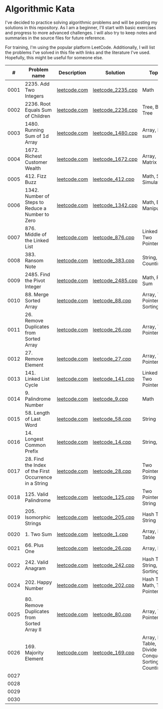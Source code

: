 # Algorithmic Kata
I've decided to practice solving algorithmic problems and will be posting my solutions in this repository. As I am a beginner, I'll start with basic exercises and progress to more advanced challenges. I will also try to keep notes and summaries in the source files for future reference.

For training, I'm using the popular platform LeetCode. Additionally, I will list the problems I've solved in this file with links and the literature I've used. Hopefully, this might be useful for someone else.

|   #   |    Problem name    |    Description    |    Solution    |     Topics     |
|-------|--------------------|-------------------|----------------|----------------|
|  0001 | 2235. Add Two Integers | [leetcode.com](https://leetcode.com/problems/add-two-integers/)  | [leetcode_2235.cpp](https://github.com/cppikigai/algorithms_kata/blob/main/solutions/leetcode_2235.cpp)| Math |
|  0002 | 2236. Root Equals Sum of Children | [leetcode.com](https://leetcode.com/problems/root-equals-sum-of-children/)  | [leetcode_2236.cpp](https://github.com/cppikigai/algorithms_kata/blob/main/solutions/leetcode_2236.cpp)| Tree, Binary Tree |
|  0003 | 1480. Running Sum of 1d Array | [leetcode.com](https://leetcode.com/problems/running-sum-of-1d-array/)  | [leetcode_1480.cpp](https://github.com/cppikigai/algorithms_kata/blob/main/solutions/leetcode_1480.cpp) | Array, Prefix sum |
|  0004 | 1672. Richest Customer Wealth | [leetcode.com](https://leetcode.com/problems/richest-customer-wealth/) | [leetcode_1672.cpp](https://github.com/cppikigai/algorithms_kata/blob/main/solutions/leetcode_1672.cpp) | Array, Matrix |
|  0005 | 412. Fizz Buzz | [leetcode.com](https://leetcode.com/problems/fizz-buzz/description/) | [leetcode_412.cpp](https://github.com/cppikigai/algorithms_kata/blob/main/solutions/leetcode_412.cpp) | Math, String, Simulation |
|  0006 | 1342. Number of Steps to Reduce a Number to Zero | [leetcode.com](https://leetcode.com/problems/number-of-steps-to-reduce-a-number-to-zero/) | [leetcode_1342.cpp](https://github.com/cppikigai/algorithms_kata/blob/main/solutions/leetcode_1342.cpp) | Math, Bit Manipulation |
|  0007 | 876. Middle of the Linked List | [leetcode.com](https://leetcode.com/problems/middle-of-the-linked-list/) | [leetcode_876.cpp](https://github.com/cppikigai/algorithms_kata/blob/main/solutions/leetcode_876.cpp) | Linked List, Two Pointers |
|  0008 | 383. Ransom Note | [leetcode.com](https://leetcode.com/problems/ransom-note/) | [leetcode_383.cpp](https://github.com/cppikigai/algorithms_kata/blob/main/solutions/leetcode_383.cpp) | String, Counting |
|  0009 | 2485. Find the Pivot Integer | [leetcode.com](https://leetcode.com/problems/find-the-pivot-integer/) | [leetcode_2485.cpp](https://github.com/cppikigai/algorithms_kata/blob/main/solutions/leetcode_2485.cpp) | Math, Prefix Sum |
|  0010 | 88. Merge Sorted Array | [leetcode.com](https://leetcode.com/problems/merge-sorted-array/) | [leetcode_88.cpp](https://github.com/cppikigai/algorithms_kata/blob/main/solutions/leetcode_88.cpp) | Array, Two Pointers, Sorting |
|  0011 | 26. Remove Duplicates from Sorted Array | [leetcode.com](https://leetcode.com/problems/remove-duplicates-from-sorted-array/) | [leetcode_26.cpp](https://github.com/cppikigai/algorithms_kata/blob/main/solutions/leetcode_26.cpp) | Array, Two Pointers |
|  0012 | 27. Remove Element | [leetcode.com](https://leetcode.com/problems/remove-element/) | [leetcode_27.cpp](https://github.com/cppikigai/algorithms_kata/blob/main/solutions/leetcode_27.cpp) | Array, Two Pointers |
|  0013 | 141. Linked List Cycle | [leetcode.com](https://leetcode.com/problems/linked-list-cycle/description/) | [leetcode_141.cpp](https://github.com/cppikigai/algorithms_kata/blob/main/solutions/leetcode_141.cpp) | Linked List, Two Pointers |
|  0014 | 9. Palindrome Number | [leetcode.com](https://leetcode.com/problems/palindrome-number/) | [leetcode_9.cpp](https://github.com/cppikigai/algorithms_kata/blob/main/solutions/leetcode_9.cpp) | Math |
|  0015 | 58. Length of Last Word | [leetcode.com](https://leetcode.com/problems/length-of-last-word/) | [leetcode_58.cpp](https://github.com/cppikigai/algorithms_kata/blob/main/solutions/leetcode_58.cpp) | String |
|  0016 | 14. Longest Common Prefix | [leetcode.com](https://leetcode.com/problems/longest-common-prefix/) | [leetcode_14.cpp](https://github.com/cppikigai/algorithms_kata/blob/main/solutions/leetcode_14.cpp) | String, Trie |
|  0017 | 28. Find the Index of the First Occurrence in a String | [leetcode.com](https://leetcode.com/problems/find-the-index-of-the-first-occurrence-in-a-string/) | [leetcode_28.cpp](https://github.com/cppikigai/algorithms_kata/blob/main/solutions/leetcode_28.cpp) | Two Pointers, String |
|  0018 | 125. Valid Palindrome | [leetcode.com](https://leetcode.com/problems/valid-palindrome/) | [leetcode_125.cpp](https://github.com/cppikigai/algorithms_kata/blob/main/solutions/leetcode_125.cpp) | Two Pointers, String |
|  0019 | 205. Isomorphic Strings | [leetcode.com](https://leetcode.com/problems/isomorphic-strings/) | [leetcode_205.cpp](https://github.com/cppikigai/algorithms_kata/blob/main/solutions/leetcode_205.cpp) | Hash Table, String |
|  0020 | 1. Two Sum | [leetcode.com](https://leetcode.com/problems/two-sum/) | [leetcode_1.cpp](https://github.com/cppikigai/algorithms_kata/blob/main/solutions/leetcode_1.cpp) | Array, Hash Table |
|  0021 | 66. Plus One | [leetcode.com](https://leetcode.com/problems/plus-one/) | [leetcode_26.cpp](https://github.com/cppikigai/algorithms_kata/blob/main/solutions/leetcode_26.cpp) | Array, Math |
|  0022 | 242. Valid Anagram | [leetcode.com](https://leetcode.com/problems/valid-anagram/) | [leetcode_242.cpp](https://github.com/cppikigai/algorithms_kata/blob/main/solutions/leetcode_242.cpp) | Hash Table, String, Sorting |
|  0024 | 202. Happy Number | [leetcode.com](https://leetcode.com/problems/happy-number/) | [leetcode_202.cpp](https://github.com/cppikigai/algorithms_kata/blob/main/solutions/leetcode_202.cpp) | Hash Table, Math, Two Pointers |
|  0025 | 80. Remove Duplicates from Sorted Array II | [leetcode.com](https://leetcode.com/problems/remove-duplicates-from-sorted-array-ii/) | [leetcode_80.cpp](https://github.com/cppikigai/algorithms_kata/blob/main/solutions/leetcode_80.cpp) | Array, Two Pointers |
|  0026 | 169. Majority Element | [leetcode.com](https://leetcode.com/problems/majority-element/) | [leetcode_169.cpp](https://github.com/cppikigai/algorithms_kata/blob/main/solutions/leetcode_169.cpp) | Array, Hash Table, Divide and Conquer, Sorting, Counting |
|  0027 |  |  |  |  |
|  0028 |  |  |  |  |
|  0029 |  |  |  |  |
|  0030 |  |  |  |  |